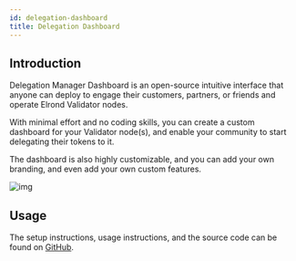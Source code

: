 ```yaml
---
id: delegation-dashboard
title: Delegation Dashboard
---
```


## **Introduction**

Delegation Manager Dashboard is an open-source intuitive interface that anyone can deploy to engage their customers, partners, or friends and operate Elrond Validator nodes.

With minimal effort and no coding skills, you can create a custom dashboard for your Validator node(s), and enable your community to start delegating their tokens to it. 

The dashboard is also highly customizable, and you can add your own branding, and even add your own custom features.

![img](/validators/delegation-dashboard.png)

## **Usage**

The setup instructions, usage instructions, and the source code can be found on [GitHub](https://github.com/multiversx/mx-delegation-dapp).

